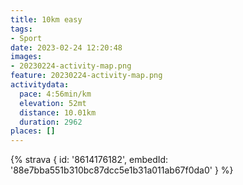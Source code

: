 ```yaml
---
title: 10km easy
tags:
- Sport
date: 2023-02-24 12:20:48
images:
- 20230224-activity-map.png
feature: 20230224-activity-map.png
activitydata:
  pace: 4:56min/km
  elevation: 52mt
  distance: 10.01km
  duration: 2962
places: []
---
```


<!--more--> 

 [//]: # ({% figure { src: '20230224-activity-map.png', title: 'map' } %})


{% strava { id: '8614176182', embedId: '88e7bba551b310bc87dcc5e1b31a011ab67f0da0' } %}